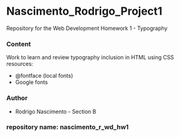 # Nascimento_Rodrigo_Project1
Repository for the Web Development Homework 1 - Typography

### Content
Work to learn and review typography inclusion in HTML using CSS resources:
* @fontface (local fonts)
* Google fonts

### Author
* Rodrigo Nascimento - Section B

### repository name: nascimento_r_wd_hw1

